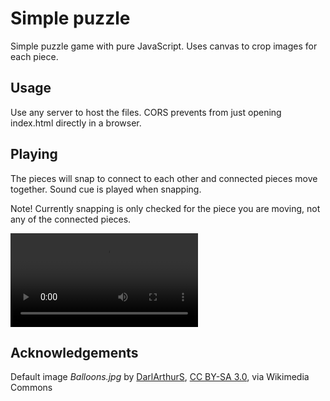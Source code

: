 # Simple puzzle

Simple puzzle game with pure JavaScript. Uses canvas to crop images for each piece.

## Usage

Use any server to host the files. CORS prevents from just opening index.html directly in a browser.

## Playing

The pieces will snap to connect to each other and connected pieces move together. Sound cue is played when snapping.

Note! Currently snapping is only checked for the piece you are moving, not any of the connected pieces.

<video controls>
  <source src="puzzledemo.mp4" type="video/mp4">
</video>


## Acknowledgements

Default image *Balloons.jpg* by [DarlArthurS](https://commons.wikimedia.org/wiki/File:Colorado_Springs_Hot_Air_Balloon_Competition.jpg), [CC BY-SA 3.0](https://creativecommons.org/licenses/by-sa/3.0), via Wikimedia Commons

